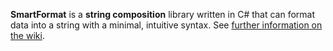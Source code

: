 **SmartFormat** is a **string composition** library written in C# that can format data into a string with a minimal, intuitive syntax. See [further information on the wiki](https://github.com/scottrippey/SmartFormat.NET/wiki).